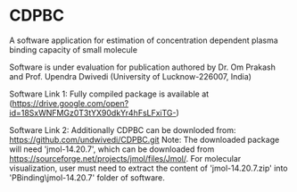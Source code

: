 # CDPBC
A software application for estimation of concentration dependent plasma binding capacity of small molecule

Software is under evaluation for publication authored by Dr. Om Prakash and Prof. Upendra Dwivedi (University of Lucknow-226007, India)

Software Link 1:
Fully compiled package is available at (https://drive.google.com/open?id=18SxWNFMGz0T3tYX90dkYr4hFsLFxiTG-)


Software Link 2:
Additionally CDPBC can be downloded from: https://github.com/undwivedi/CDPBC.git
Note: The downloaded package will need 'jmol-14.20.7', which can be downloaded from https://sourceforge.net/projects/jmol/files/Jmol/.
For molecular visualization, user must need to extract the content of 'jmol-14.20.7.zip' into 'PBinding\jmol-14.20.7' folder of software.


